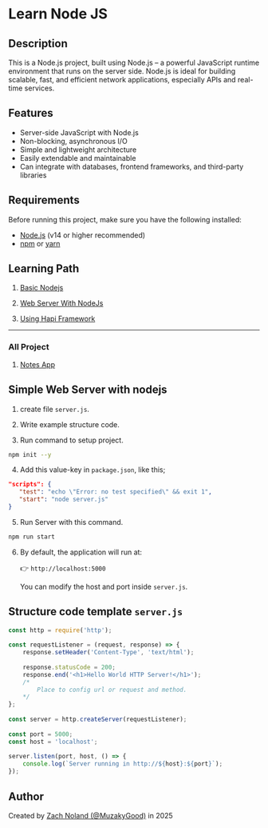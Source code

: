# Learn Node JS

## Description

This is a Node.js project, built using Node.js – a powerful JavaScript runtime environment that runs on the server side. Node.js is ideal for building scalable, fast, and efficient network applications, especially APIs and real-time services.

## Features

- Server-side JavaScript with Node.js
- Non-blocking, asynchronous I/O
- Simple and lightweight architecture
- Easily extendable and maintainable
- Can integrate with databases, frontend frameworks, and third-party libraries

## Requirements

Before running this project, make sure you have the following installed:

- [Node.js](https://nodejs.org/) (v14 or higher recommended)
- [npm](https://www.npmjs.com/) or [yarn](https://yarnpkg.com/)

## Learning Path

1. [Basic Nodejs](https://github.com/MuzakyGood/learn_nodejs/tree/main/A.Learn-Basic_NodeJS)

2. [Web Server With NodeJs](https://github.com/MuzakyGood/learn_nodejs/tree/main/B.Learn-Basic-NodeJS_Web_Server)

3. [Using Hapi Framework](https://github.com/MuzakyGood/learn_nodejs/tree/main/C.Learn-NojeJS_Hapi-Framework)

---

### All Project

1. [Notes App](https://github.com/MuzakyGood/learn_nodejs/tree/main/PROJECT/Notes_App)

## Simple Web Server with nodejs

1. create file ``server.js``.

2. Write example structure code.

3. Run command to setup project.

```bash
npm init --y
```

4. Add this value-key in ``package.json``, like this;

```json
"scripts": {
   "test": "echo \"Error: no test specified\" && exit 1",
   "start": "node server.js"
}
```

5. Run Server with this command.

```bash
npm run start
```

6. By default, the application will run at:

   👉 ``http://localhost:5000``

   You can modify the host and port inside ``server.js``.

## Structure code template ``server.js``
```js
const http = require('http');
     
const requestListener = (request, response) => {
    response.setHeader('Content-Type', 'text/html');
 
    response.statusCode = 200;
    response.end('<h1>Hello World HTTP Server!</h1>');
    /*
        Place to config url or request and method.
    */
};
 
const server = http.createServer(requestListener);
 
const port = 5000;
const host = 'localhost';
 
server.listen(port, host, () => {
    console.log(`Server running in http://${host}:${port}`);
});
```

## Author

Created by [Zach Noland (@MuzakyGood)](https://github.com/MuzakyGood) in 2025